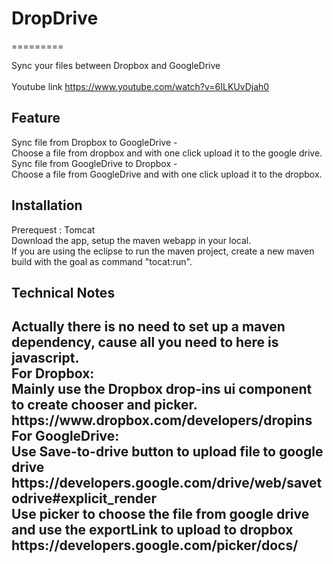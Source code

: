 <h1>DropDrive</h1>
=========

Sync your files between Dropbox and GoogleDrive<br/><br/>
Youtube link https://www.youtube.com/watch?v=6ILKUvDjah0 <br/>

<h2> Feature </h2>
Sync file from Dropbox to GoogleDrive - <br/>
Choose a file from dropbox and with one click upload it to the google drive.<br/>
Sync file from GoogleDrive to Dropbox - <br/>
Choose a file from GoogleDrive and with one click upload it to the dropbox.<br/>

<h2> Installation </h2>
Prerequest : Tomcat <br/>
Download the app, setup the maven webapp in your local. <br/>
If you are using the eclipse to run the maven project, create a new maven build with the goal as command "tocat:run". <br/>

<h2> Technical Notes <h2/>
Actually there is no need to set up a maven dependency, cause all you need to here is javascript. <br/>
For Dropbox: <br/>
Mainly use the Dropbox drop-ins ui component to create chooser and picker. <br/>
https://www.dropbox.com/developers/dropins <br/>
For GoogleDrive: <br/>
Use Save-to-drive button to upload file to google drive https://developers.google.com/drive/web/savetodrive#explicit_render <br/>
Use picker to choose the file from google drive and use the exportLink to upload to dropbox https://developers.google.com/picker/docs/ <br/>




